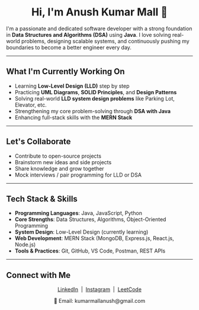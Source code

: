 <h1 align="center">Hi, I'm Anush Kumar Mall 👋</h1>

I'm a passionate and dedicated software developer with a strong foundation in **Data Structures and Algorithms (DSA)** using **Java**. I love solving real-world problems, designing scalable systems, and continuously pushing my boundaries to become a better engineer every day.

---

##  What I'm Currently Working On

-  Learning **Low-Level Design (LLD)** step by step  
-  Practicing **UML Diagrams**, **SOLID Principles**, and **Design Patterns**  
-  Solving real-world **LLD system design problems** like Parking Lot, Elevator, etc.  
-  Strengthening my core problem-solving through **DSA with Java**  
-  Enhancing full-stack skills with the **MERN Stack**

---

##  Let's Collaborate

-  Contribute to open-source projects  
-  Brainstorm new ideas and side projects  
-  Share knowledge and grow together  
-  Mock interviews / pair programming for LLD or DSA

---

##  Tech Stack & Skills

- **Programming Languages**: Java, JavaScript, Python  
- **Core Strengths**: Data Structures, Algorithms, Object-Oriented Programming  
- **System Design**: Low-Level Design (currently learning)  
- **Web Development**: MERN Stack (MongoDB, Express.js, React.js, Node.js)  
- **Tools & Practices**: Git, GitHub, VS Code, Postman, REST APIs

---

## Connect with Me

<p align="center">
  <a href="https://www.linkedin.com/in/anush-kumar-mall-433547300?utm_source=share&utm_campaign=share_via&utm_content=profile&utm_medium=android_app">LinkedIn</a>
  &nbsp;|&nbsp;
  <a href="https://www.instagram.com/anushkumar13?igsh=NWc5a3VwbHN3bzZ0">Instagram</a>
  &nbsp;|&nbsp;
  <a href="https://leetcode.com/u/anushkumar13/">LeetCode</a>
</p>

<p align="center">
  📧 Email: kumarmallanush@gmail.com
</p>